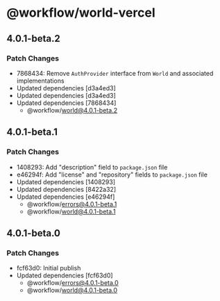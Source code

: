 # @workflow/world-vercel

## 4.0.1-beta.2

### Patch Changes

- 7868434: Remove `AuthProvider` interface from `World` and associated implementations
- Updated dependencies [d3a4ed3]
- Updated dependencies [d3a4ed3]
- Updated dependencies [7868434]
  - @workflow/world@4.0.1-beta.2

## 4.0.1-beta.1

### Patch Changes

- 1408293: Add "description" field to `package.json` file
- e46294f: Add "license" and "repository" fields to `package.json` file
- Updated dependencies [1408293]
- Updated dependencies [8422a32]
- Updated dependencies [e46294f]
  - @workflow/errors@4.0.1-beta.1
  - @workflow/world@4.0.1-beta.1

## 4.0.1-beta.0

### Patch Changes

- fcf63d0: Initial publish
- Updated dependencies [fcf63d0]
  - @workflow/errors@4.0.1-beta.0
  - @workflow/world@4.0.1-beta.0
